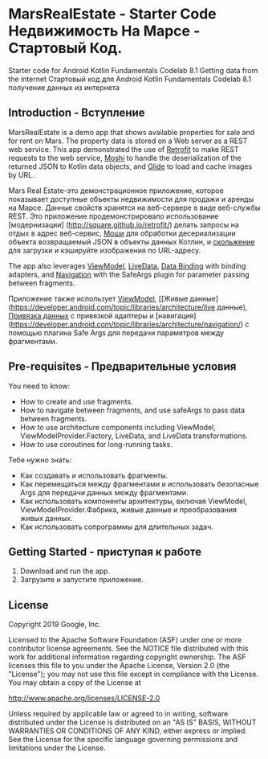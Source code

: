MarsRealEstate - Starter Code        Недвижимость На Марсе - Стартовый Код.
==============================

Starter code for Android Kotlin Fundamentals Codelab 8.1 Getting data from the internet
Стартовый код для Android Kotlin Fundamentals Codelab 8.1 получение данных из интернета

Introduction - Вступление
------------

MarsRealEstate is a demo app that shows available properties for sale and for rent on Mars.
The property data is stored on a Web server as a REST web service.  This app demonstrated
the use of [Retrofit](https://square.github.io/retrofit/) to make REST requests to the 
web service, [Moshi](https://github.com/square/moshi) to handle the deserialization of the 
returned JSON to Kotlin data objects, and [Glide](https://bumptech.github.io/glide/) to load and 
cache images by URL. 

Mars Real Estate-это демонстрационное приложение, которое показывает доступные объекты недвижимости для продажи и аренды на Марсе.
Данные свойств хранятся на веб-сервере в виде веб-службы REST. Это приложение продемонстрировало
использование [модернизации] (http://square.github.io/retrofit/) делать запросы на отдых в адрес
веб-сервис, [Моши](https://github.com/square/moshi) для обработки десериализации объекта
возвращаемый JSON в объекты данных Котлин, и [скольжение](https://bumptech.github.io/glide/) для загрузки и
кэшируйте изображения по URL-адресу.
 

The app also leverages [ViewModel](https://developer.android.com/topic/libraries/architecture/viewmodel),
[LiveData](https://developer.android.com/topic/libraries/architecture/livedata), 
[Data Binding](https://developer.android.com/topic/libraries/data-binding/) with binding 
adapters, and [Navigation](https://developer.android.com/topic/libraries/architecture/navigation/) 
with the SafeArgs plugin for parameter passing between fragments.

Приложение также использует [ViewModel](https://developer.android.com/topic/libraries/architecture/viewmodel),
[[Живые данные](https://developer.android.com/topic/libraries/architecture/live данные),
[Привязка данных](https://developer.android.com/topic/libraries/data-binding/) с привязкой
адаптеры и [навигация] (https://developer.android.com/topic/libraries/architecture/navigation/)
с помощью плагина Safe Args для передачи параметров между фрагментами.

Pre-requisites - Предварительные условия
--------------

You need to know:
- How to create and use fragments.
- How to navigate between fragments, and use safeArgs to pass data between fragments.
- How to use architecture components including ViewModel, ViewModelProvider.Factory, LiveData, and LiveData transformations.
- How to use coroutines for long-running tasks.

Тебе нужно знать:
- Как создавать и использовать фрагменты.
- Как перемещаться между фрагментами и использовать безопасные Args для передачи данных между фрагментами.
- Как использовать компоненты архитектуры, включая ViewModel, ViewModelProvider.Фабрика, живые данные и преобразования живых данных.
- Как использовать сопрограммы для длительных задач.

Getting Started - приступая к работе
---------------

1. Download and run the app.
1. Загрузите и запустите приложение.

License
-------

Copyright 2019 Google, Inc.

Licensed to the Apache Software Foundation (ASF) under one or more contributor
license agreements.  See the NOTICE file distributed with this work for
additional information regarding copyright ownership.  The ASF licenses this
file to you under the Apache License, Version 2.0 (the "License"); you may not
use this file except in compliance with the License.  You may obtain a copy of
the License at

  http://www.apache.org/licenses/LICENSE-2.0

Unless required by applicable law or agreed to in writing, software
distributed under the License is distributed on an "AS IS" BASIS, WITHOUT
WARRANTIES OR CONDITIONS OF ANY KIND, either express or implied.  See the
License for the specific language governing permissions and limitations under
the License.